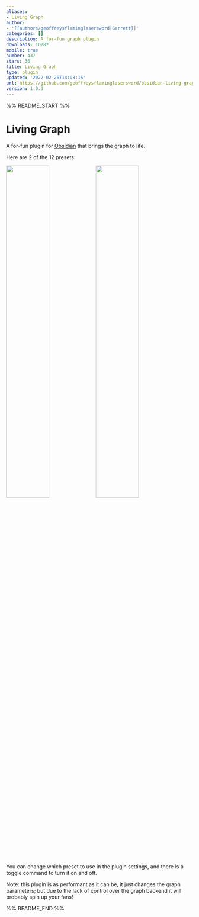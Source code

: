```yaml
---
aliases:
- Living Graph
author:
- '[[authors/geoffreysflaminglasersword|Garrett]]'
categories: []
description: A for-fun graph plugin
downloads: 10282
mobile: true
number: 437
stars: 36
title: Living Graph
type: plugin
updated: '2022-02-25T14:08:15'
url: https://github.com/geoffreysflaminglasersword/obsidian-living-graph
version: 1.0.3
---
```


%% README_START %%

# Living Graph
A for-fun plugin for [Obsidian](https://obsidian.md/) that brings the graph to life.

Here are 2 of the 12 presets:

<img src="https://user-images.githubusercontent.com/31261158/156184886-9d47e51b-c8f5-4fdb-8dff-c318e50903c9.gif" width="48%" height="48%" max-height="450px" max-width="450px"/><img src="https://user-images.githubusercontent.com/31261158/155049546-dbdbc788-7170-40f8-9a8b-fafe53c24f82.gif" width="48%" height="48%" max-height="450px" max-width="450px"/>

You can change which preset to use in the plugin settings, and there is a toggle command to turn it on and off.

Note: this plugin is as performant as it can be, it just changes the graph parameters; but due to the lack of control over the graph backend it will probably spin up your fans!


%% README_END %%